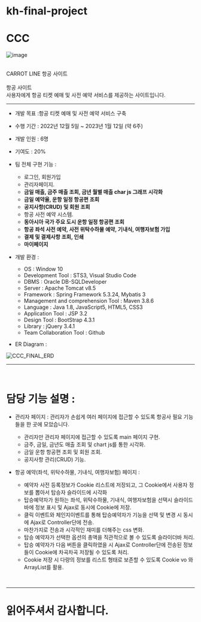 # kh-final-project

# CCC 

![image]()

<br>
CARROT LINE 항공 사이트
<br><br>
항공 사이트 <br>
사용자에게 항공 티켓 예매 및 사전 예약 서비스를 제공하는 사이트입니다.
<hr>

- 개발 목표 :항공 티켓 예매 및 사전 예약 서비스 구축

- 수행 기간 : 2022년 12월 5일 ~ 2023년 1월 12일 (약 6주)

- 개발 인원 : 6명

- 기여도 : 20%

- 팀 전체 구현 기능 :<br>

  + 로그인, 회원가입
  + 관리자페이지.
  + <b>금일 매출, 금주 매출 조회, 금년 월별 매출 char js 그래프 시각화</b>
  + <b>금일 예약율, 운항 일정 항공편 조회</b>
  + <b>공지사항(CRUD) 및 회원 조회</b>
  + 항공 사전 예약 시스템.
  + <b>동아시아 국가 주요 도시 운항 일정 항공편 조회</b>
  + <b>항공 좌석 사전 예약, 사전 위탁수하물 예약, 기내식, 여행자보험 가입</b>
  + <b>결제 및 결제사항 조회, 인쇄</b>
  + <b>마이페이지</b>

- 개발 환경 :<br>

  + OS : Window 10
  + Development Tool : STS3, Visual Studio Code
  + DBMS : Oracle DB-SQLDeveloper
  + Server : Apache Tomcat v8.5
  + Framework : Spring Framework 5.3.24, Mybatis 3
  + Management and comprehension Tool : Maven 3.8.6
  + Language : Java 1.8, JavaScript5, HTML5, CSS3
  + Application Tool : JSP 3.2
  + Design Tool : BootStrap 4.3.1
  + Library : jQuery 3.4.1
  + Team Collaboration Tool : Github

- ER Diagram :<br>

![CCC_FINAL_ERD]()
<br>
<hr>
<br>

# 담당 기능 설명 :

- 관리자 페이지 : 관리자가 손쉽게 여러 페이지에 접근할 수 있도록 항공사 필요 기능들을 한 곳에 모았습니다.

    + 관리자만 관리자 페이지에 접근할 수 있도록 main 페이지 구현.<br>
    + 금주, 금일, 금년도 매출 조회 및 chart js를 통한 시각화.<br>
    + 금일 운항 항공편 조회 및 회원 조회.<br>
    + 공지사항 관리(CRUD) 기능.<br>

<div align="center">
</div>
  
- 항공 예약(좌석, 위탁수하물, 기내식, 여행자보험) 페이지 :

    + 예약자 사전 등록정보가 Cookie 리스트에 저장되고, 그 Cookie에서 사용자 정보를 뽑아서 탑승자 슬라이드에 시각화 <br>
    + 탑승예약자가 원하는 좌석, 위탁수하물, 기내식, 여행자보험을 선택시 슬라이드바에 정보 표시 및 Ajax로 동시에 Cookie에 저장.<br>
    + 클릭 이벤트와 체인지이벤트를 통해 탑승예약자가 기능을 선택 및 변경 시 동시에 Ajax로 Controller단에 전송.<br>
    + 마찬가지로 전송과 시각적인 재미를 더해주는 css 변화.<br>
    + 탑승 예약자가 선택한 옵션의 총액을 직관적으로 볼 수 있도록 슬라이더바 처리.<br>
    + 탑승 예약자가 다음 버튼을 클릭하였을 시 Ajax로 Controller단에 전송된 정보들이 Cookie에 차곡차곡 저장될 수 있도록 처리.<br>
    + Cookie 저장 시 다량의 정보를 리스트 형태로 보존할 수 있도록 Cookie vo 와 ArrayList를 활용.

<div align="center">
  
</div>

<br><hr>

# 읽어주셔서 감사합니다.

